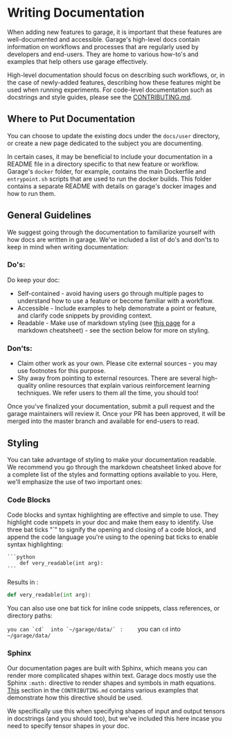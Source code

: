 
# Writing Documentation
When adding new features to garage, it is important that these features are well-documented and accessible. Garage's high-level docs contain information on workflows and processes that are regularly used by developers and end-users. They are home to various how-to's and examples that help others use garage effectively.

High-level documentation should focus on describing such workflows, or, in the case of newly-added features, describing how these features might be used when running experiments. For code-level documentation such as docstrings and style guides, please see the [CONTRIBUTING.md](https://github.com/rlworkgroup/garage/blob/master/CONTRIBUTING.md).


## Where to Put Documentation
You can choose to update the existing docs under the `docs/user` directory, or create a new page dedicated to the subject you are documenting.

In certain cases, it may be beneficial to include your documentation in a README file in a directory specific to that new feature or workflow. Garage's `docker` folder, for example, contains the main Dockerfile and `entrypoint.sh` scripts that are used to run the docker builds. This folder contains a separate README with details on garage's docker images and how to run them.

## General Guidelines

We suggest going through the documentation to familiarize yourself with how docs are written in garage. We've included a list of do's and don'ts to keep in mind when writing documentation:

### Do's:

Do keep your doc:
 - Self-contained - avoid having users go through multiple pages to understand how to use a feature or become familiar with a workflow.
 -  Accessible - Include examples to help demonstrate a point or feature, and clarify code snippets by providing context.
 - Readable - Make use of markdown styling (see [this page]([https://commonmark.org/help/](https://commonmark.org/help/)) for a markdown cheatsheet) - see the section below for more on styling.

 ### Don'ts:

 - Claim other work as your own. Please cite external sources - you may use footnotes for this purpose.
 - Shy away from pointing to external resources. There are several high-quality online resources that explain various reinforcement learning techniques. We refer users to them all the time, you should too!

Once you've finalized your documentation, submit a pull request and the garage maintainers will review it. Once your PR has been approved, it will be merged into the master branch and available for end-users to read.

## Styling

You can take advantage of styling to make your documentation readable. We recommend you go through the markdown cheatsheet linked above for a complete list of the styles and formatting options available to you. Here, we'll emphasize the use of two important ones:

### Code Blocks
Code blocks and syntax highlighting are effective and simple to use. They highlight code snippets in your doc and make them easy to identify. Use three bat ticks "`" to signify the opening and closing of a code block, and append the code language you're using to the opening bat ticks to enable syntax highlighting:

	```python
		def very_readable(int arg):
	```

Results in :
```python
def very_readable(int arg):
```
You can also use one bat tick for inline code snippets, class references, or directory paths:


``you can `cd`  into `~/garage/data/` `` :   &nbsp;&nbsp;&nbsp;&nbsp;&nbsp;&nbsp;&nbsp; you can `cd` into `~/garage/data/`


### Sphinx

Our documentation pages are built with Sphinx, which means you can render more complicated shapes within text. Garage docs mostly use the Sphinx `:math:` directive to render shapes and symbols in math equations. [This](https://github.com/rlworkgroup/garage/blob/master/CONTRIBUTING.md#docstrings) section in the `CONTRIBUTING.md` contains various examples that demonstrate how this directive should be used.

 We specifically use this when specifying shapes of input and output tensors in docstrings (and you should too), but we've included this here incase you need to specify tensor shapes in your doc.
